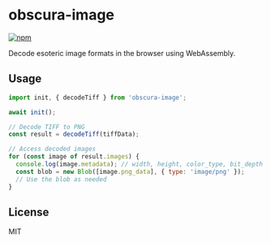 # obscura-image

[![npm](https://img.shields.io/npm/v/obscura-image)](https://www.npmjs.com/package/obscura-image)

Decode esoteric image formats in the browser using WebAssembly.

## Usage

```javascript
import init, { decodeTiff } from 'obscura-image';

await init();

// Decode TIFF to PNG
const result = decodeTiff(tiffData);

// Access decoded images
for (const image of result.images) {
  console.log(image.metadata); // width, height, color_type, bit_depth
  const blob = new Blob([image.png_data], { type: 'image/png' });
  // Use the blob as needed
}
```

## License

MIT